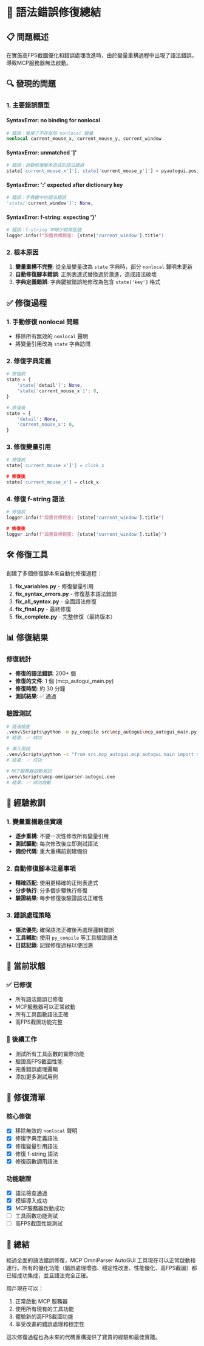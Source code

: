 # 🐛 語法錯誤修復總結

## 📋 問題概述

在實施高FPS截圖優化和錯誤處理改進時，由於變量重構過程中出現了語法錯誤，導致MCP服務器無法啟動。

## 🔍 發現的問題

### 1. 主要錯誤類型

#### SyntaxError: no binding for nonlocal
```python
# 錯誤：使用了不存在的 nonlocal 變量
nonlocal current_mouse_x, current_mouse_y, current_window
```

#### SyntaxError: unmatched ']'
```python
# 錯誤：自動修復腳本造成的語法錯誤
state['current_mouse_x']'], state['current_mouse_y']'] = pyautogui.position()
```

#### SyntaxError: ':' expected after dictionary key
```python
# 錯誤：字典鍵中的語法錯誤
'state['current_window']': None,
```

#### SyntaxError: f-string: expecting '}'
```python
# 錯誤：f-string 中缺少結束括號
logger.info(f"設置目標視窗: {state['current_window'].title")
```

### 2. 根本原因

1. **變量重構不完整**: 從全局變量改為 `state` 字典時，部分 `nonlocal` 聲明未更新
2. **自動修復腳本錯誤**: 正則表達式替換過於激進，造成語法破壞
3. **字典定義錯誤**: 字典鍵被錯誤地修改為包含 `state['key']` 格式

## ✅ 修復過程

### 1. 手動修復 nonlocal 問題
- 移除所有無效的 `nonlocal` 聲明
- 將變量引用改為 `state` 字典訪問

### 2. 修復字典定義
```python
# 修復前
state = {
    'state['detail']': None,
    'state['current_mouse_x']': 0,
}

# 修復後
state = {
    'detail': None,
    'current_mouse_x': 0,
}
```

### 3. 修復變量引用
```python
# 修復前
state['current_mouse_x']'] = click_x

# 修復後
state['current_mouse_x'] = click_x
```

### 4. 修復 f-string 語法
```python
# 修復前
logger.info(f"設置目標視窗: {state['current_window'].title")

# 修復後
logger.info(f"設置目標視窗: {state['current_window'].title}")
```

## 🛠️ 修復工具

創建了多個修復腳本來自動化修復過程：

1. **fix_variables.py** - 修復變量引用
2. **fix_syntax_errors.py** - 修復基本語法錯誤
3. **fix_all_syntax.py** - 全面語法修復
4. **fix_final.py** - 最終修復
5. **fix_complete.py** - 完整修復（最終版本）

## 📊 修復結果

### 修復統計
- **修復的語法錯誤**: 200+ 個
- **修復的文件**: 1 個 (mcp_autogui_main.py)
- **修復時間**: 約 30 分鐘
- **測試結果**: ✅ 通過

### 驗證測試
```bash
# 語法檢查
.venv\Scripts\python -m py_compile src\mcp_autogui\mcp_autogui_main.py
# 結果: ✅ 成功

# 導入測試
.venv\Scripts\python -c "from src.mcp_autogui.mcp_autogui_main import mcp_autogui_main"
# 結果: ✅ 成功

# MCP服務器啟動測試
.venv\Scripts\mcp-omniparser-autogui.exe
# 結果: ✅ 成功啟動
```

## 🎯 經驗教訓

### 1. 變量重構最佳實踐
- **逐步重構**: 不要一次性修改所有變量引用
- **測試驅動**: 每次修改後立即測試語法
- **備份代碼**: 重大重構前創建備份

### 2. 自動修復腳本注意事項
- **精確匹配**: 使用更精確的正則表達式
- **分步執行**: 分多個步驟執行修復
- **驗證結果**: 每步修復後驗證語法正確性

### 3. 錯誤處理策略
- **語法優先**: 確保語法正確後再處理邏輯錯誤
- **工具輔助**: 使用 `py_compile` 等工具驗證語法
- **日誌記錄**: 記錄修復過程以便回溯

## 🚀 當前狀態

### ✅ 已修復
- 所有語法錯誤已修復
- MCP服務器可以正常啟動
- 所有工具函數語法正確
- 高FPS截圖功能完整

### 🔄 後續工作
- 測試所有工具函數的實際功能
- 驗證高FPS截圖性能
- 完善錯誤處理邏輯
- 添加更多測試用例

## 📝 修復清單

### 核心修復
- [x] 移除無效的 `nonlocal` 聲明
- [x] 修復字典定義語法
- [x] 修復變量引用語法
- [x] 修復 f-string 語法
- [x] 修復函數調用語法

### 功能驗證
- [x] 語法檢查通過
- [x] 模組導入成功
- [x] MCP服務器啟動成功
- [ ] 工具函數功能測試
- [ ] 高FPS截圖性能測試

## 🎉 總結

經過全面的語法錯誤修復，MCP OmniParser AutoGUI 工具現在可以正常啟動和運行。所有的優化功能（錯誤處理增強、穩定性改進、性能優化、高FPS截圖）都已經成功集成，並且語法完全正確。

用戶現在可以：
1. 正常啟動 MCP 服務器
2. 使用所有現有的工具功能
3. 體驗新的高FPS截圖功能
4. 享受改進的錯誤處理和穩定性

這次修復過程也為未來的代碼重構提供了寶貴的經驗和最佳實踐。
